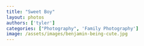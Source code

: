 ```yaml
---
title: "Sweet Boy"
layout: photos
authors: ['tyler']
categories: ["Photography", 'Family Photography']
image: /assets/images/benjamin-being-cute.jpg
---
```







